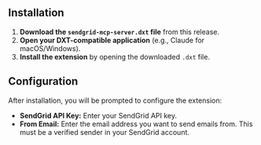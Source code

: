 ## Installation

1.  **Download the `sendgrid-mcp-server.dxt` file** from this release.
2.  **Open your DXT-compatible application** (e.g., Claude for macOS/Windows).
3.  **Install the extension** by opening the downloaded `.dxt` file.

## Configuration

After installation, you will be prompted to configure the extension:

-   **SendGrid API Key:** Enter your SendGrid API key.
-   **From Email:** Enter the email address you want to send emails from. This must be a verified sender in your SendGrid account.
